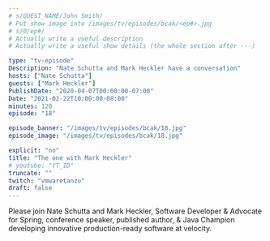 ```yaml
---
# s/GUEST_NAME/John Smith/
# Put show image into /images/tv/episodes/bcak/<ep#>.jpg
# s/0/ep#/
# Actually write a useful description
# Actually write a useful show details (the whole section after ---)

type: "tv-episode"
Description: "Nate Schutta and Mark Heckler have a conversation"
hosts: ["Nate Schutta"]
guests: ["Mark Heckler"]
PublishDate: "2020-04-07T00:00:00-07:00"
Date: "2021-02-22T10:00:00-08:00"
minutes: 120
episode: "18"

episode_banner: "/images/tv/episodes/bcak/18.jpg"
episode_image: "/images/tv/episodes/bcak/18.jpg"

explicit: "no"
title: "The one with Mark Heckler"
# youtube: "YT_ID"
truncate: ""
twitch: "vmwaretanzu"
draft: false
---
```


Please join Nate Schutta and Mark Heckler, Software Developer & Advocate for Spring, conference speaker, published author, & Java Champion developing innovative production-ready software at velocity.
